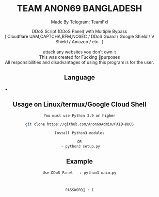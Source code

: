 <div align=center>
 
# TEAM ANON69 BANGLADESH 
Made By Telegram: TeamFxl
 
 
</p>
 DDoS Script (DDoS Panel) with Multiple Bypass<br>( Cloudflare UAM,CAPTCHA,BFM,NOSEC / DDoS Guard / Google Shield / V Shield / Amazon / etc.. )<br/><br/>
  attack any websites you don't own it<br/>
 This was created for Fucking 👿purposes<br/>
 All responsibilities and disadvantages of using this program is for the user.
 

## Language</br>





 - 



## Usage on Linux/termux/Google Cloud Shell 
```sh
You must use Python 3.9 or higher

git clone https://github.com/Anon69Admin/PAID-DDOS

Install Python3 modules

OR
 - python3 setup.py

```

## Example
```sh
Use DDoS Panel   : python3 main.py



PASSWORD🔑 : 1
